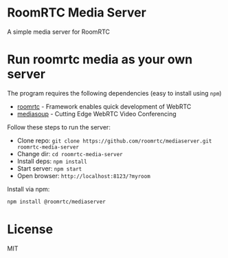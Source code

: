 # RoomRTC Media Server

A simple media server for RoomRTC

# Run roomrtc media as your own server

The program requires the following dependencies (easy to install using `npm`)

* [roomrtc](https://github.com/vunb/roomrtc) - Framework enables quick development of WebRTC
* [mediasoup](https://github.com/ibc/mediasoup) - Cutting Edge WebRTC Video Conferencing

Follow these steps to run the server:

* Clone repo: `git clone https://github.com/roomrtc/mediaserver.git roomrtc-media-server`
* Change dir: `cd roomrtc-media-server`
* Install deps: `npm install`
* Start server: `npm start`
* Open browser: `http://localhost:8123/?myroom`

Install via npm:

```bash
npm install @roomrtc/mediaserver
```

# License

MIT